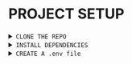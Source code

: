 # PROJECT SETUP

<details>
<summary><code>CLONE THE REPO</code> </summary>

######

```bash
git clone https://github.com/HammedBabatunde/Employee-Profile
```

</details>

<details>
<summary><code>INSTALL DEPENDENCIES</code> </summary>

######

```bash
npm install
```

</details>


<details>
<summary><code>CREATE A .env file</code> </summary>

######

- Create in the root directory
- Check `.env.example` for the variables

</details>
